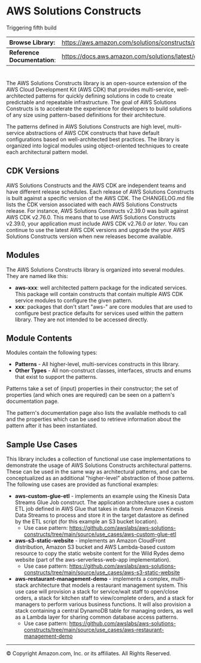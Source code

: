 # AWS Solutions Constructs

Triggering fifth build

| **Browse Library**:| <span style="font-weight: normal">https://aws.amazon.com/solutions/constructs/patterns/</span>|
|:-------------|:-------------|
| **Reference Documentation**:| <span style="font-weight: normal">https://docs.aws.amazon.com/solutions/latest/constructs/</span>|

<div style="height:8px"></div>

The AWS Solutions Constructs library is an open-source extension of the AWS Cloud Development Kit (AWS CDK) that provides multi-service, well-architected patterns for quickly defining solutions in code to create predictable and repeatable infrastructure. The goal of AWS Solutions Constructs is to accelerate the experience for developers to build solutions of any size using pattern-based definitions for their architecture.

The patterns defined in AWS Solutions Constructs are high level, multi-service abstractions of AWS CDK constructs that have default configurations based on well-architected best practices. The library is organized into logical modules using object-oriented techniques to create each architectural pattern model.

## CDK Versions

AWS Solutions Constructs and the AWS CDK are independent teams and have different release schedules. Each release of AWS Solutions Constructs is built against a specific version of the AWS CDK. The CHANGELOG.md file lists the CDK version associated with each AWS Solutions Constructs release. For instance, AWS Solutions Constructs v2.39.0 was built against AWS CDK v2.76.0. This means that to use AWS Solutions Constructs v2.39.0, your application must include AWS CDK v2.76.0 *or later*. You can continue to use the latest AWS CDK versions and upgrade the your AWS Solutions Constructs version when new releases become available.

## Modules

The AWS Solutions Constructs library is organized into several modules. They are named like this:

* __aws-xxx__: well architected pattern package for the indicated services. This package will contain constructs that contain multiple AWS CDK service modules to configure the given pattern.
* __xxx__: packages that don't start "aws-" are core modules that are used to configure best practice defaults for services used within the pattern library. They are not intended to be accessed directly.

## Module Contents

Modules contain the following types:

* __Patterns__ - All higher-level, multi-services constructs in this library.
* __Other Types__ - All non-construct classes, interfaces, structs and enums that exist to support the patterns.

Patterns take a set of (input) properties in their constructor; the set of properties (and which ones are required) can be seen on a pattern's documentation page.

The pattern's documentation page also lists the available methods to call and the properties which can be used to retrieve information about the pattern after it has been instantiated.

## Sample Use Cases

This library includes a collection of functional use case implementations to demonstrate the usage of AWS Solutions Constructs architectural patterns. These can be used in the same way as architectural patterns, and can be conceptualized as an additional "higher-level" abstraction of those patterns. The following use cases are provided as functional examples:

* __aws-custom-glue-etl__ - implements an example using the Kinesis Data Streams Glue Job construct. The application architecture uses a custom ETL job defined in AWS Glue that takes in data from Amazon Kinesis Data Streams to process and store it in the target datastore as defined by the ETL script (for this example an S3 bucket location).
  * Use case pattern: https://github.com/awslabs/aws-solutions-constructs/tree/main/source/use_cases/aws-custom-glue-etl
* __aws-s3-static-website__ - implements an Amazon CloudFront distribution, Amazon S3 bucket and AWS Lambda-based custom resource to copy the static website content for the Wild Rydes demo website (part of the aws-serverless-web-app implementation).
  * Use case pattern: https://github.com/awslabs/aws-solutions-constructs/tree/main/source/use_cases/aws-s3-static-website
* __aws-restaurant-management-demo__ - implements a complex, multi-stack architecture that models a restaurant management system. This use case will provision a stack for service/wait staff to open/close orders, a stack for kitchen staff to view/complete orders, and a stack for managers to perform various business functions. It will also provision a stack
containing a central DynamoDB table for managing orders, as well as a Lambda layer for sharing common database access patterns.
  * Use case pattern: https://github.com/awslabs/aws-solutions-constructs/tree/main/source/use_cases/aws-restaurant-management-demo

***
&copy; Copyright Amazon.com, Inc. or its affiliates. All Rights Reserved.
